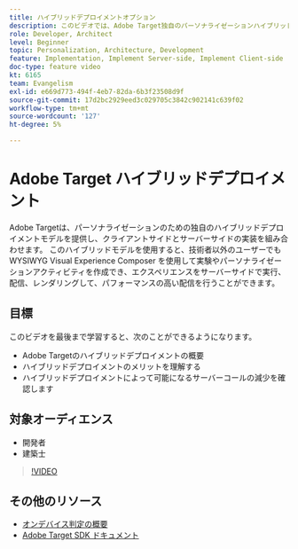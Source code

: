 ```yaml
---
title: ハイブリッドデプロイメントオプション
description: このビデオでは、Adobe Target独自のパーソナライゼーションハイブリッドデプロイメントモデル（クライアントサイドとサーバーサイドの実装を組み合わせる）について説明します。
role: Developer, Architect
level: Beginner
topic: Personalization, Architecture, Development
feature: Implementation, Implement Server-side, Implement Client-side
doc-type: feature video
kt: 6165
team: Evangelism
exl-id: e669d773-494f-4eb7-82da-6b3f23508d9f
source-git-commit: 17d2bc2929eed3c029705c3842c902141c639f02
workflow-type: tm+mt
source-wordcount: '127'
ht-degree: 5%

---
```


# Adobe Target ハイブリッドデプロイメント

Adobe Targetは、パーソナライゼーションのための独自のハイブリッドデプロイメントモデルを提供し、クライアントサイドとサーバーサイドの実装を組み合わせます。 このハイブリッドモデルを使用すると、技術者以外のユーザーでも WYSIWYG Visual Experience Composer を使用して実験やパーソナライゼーションアクティビティを作成でき、エクスペリエンスをサーバーサイドで実行、配信、レンダリングして、パフォーマンスの高い配信を行うことができます。

## 目標

このビデオを最後まで学習すると、次のことができるようになります。

* Adobe Targetのハイブリッドデプロイメントの概要
* ハイブリッドデプロイメントのメリットを理解する
* ハイブリッドデプロイメントによって可能になるサーバーコールの減少を確認します

## 対象オーディエンス

* 開発者
* 建築士

>[!VIDEO](https://video.tv.adobe.com/v/41698/?quality=12)

## その他のリソース

* [ オンデバイス判定の概要 ](https://experienceleague.adobe.com/docs/target-learn/tutorials/implementation/on-device-decisioning-overview.html?lang=en#implementation)
* [Adobe Target SDK ドキュメント ](https://adobetarget-sdks.gitbook.io/docs/on-device-decisioning/introduction-to-on-device-decisioning)
